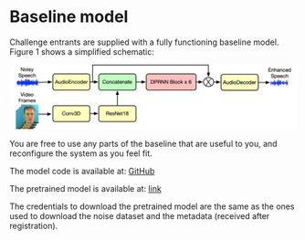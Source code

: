 # Baseline model

Challenge entrants are supplied with a fully functioning baseline model. Figure 1 shows a simplified schematic:

![Alt text](https://github.com/MandarGogate/av-challenge-website/blob/master/software/AVSEC2.png)

You are free to use any parts of the baseline that are useful to you, and reconfigure the system as you feel fit.

The model code is available at: [GitHub](https://github.com/cogmhear/avse_challenge/tree/main/baseline/avse2)

The pretrained model is available at: [link](https://data.cstr.ed.ac.uk/cogmhear/protected/avsec2_ckpt.zip)

The credentials to download the pretrained model are the same as the ones used to download the noise dataset and the metadata (received after registration).
